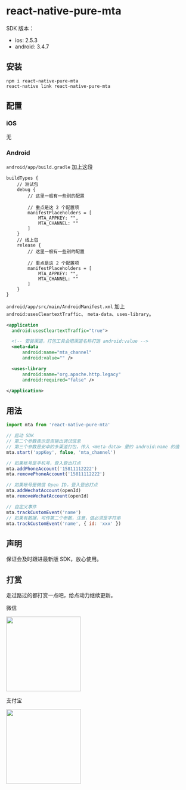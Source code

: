 # react-native-pure-mta

SDK 版本：

* ios: 2.5.3
* android: 3.4.7

## 安装

```
npm i react-native-pure-mta
react-native link react-native-pure-mta
```

## 配置

### iOS

无

### Android

`android/app/build.gradle` 加上这段

```
buildTypes {
    // 测试包
    debug {
        // 这里一般有一些别的配置

        // 重点是这 2 个配置项
        manifestPlaceholders = [
            MTA_APPKEY: "",
            MTA_CHANNEL: ""
        ]
    }
    // 线上包
    release {
        // 这里一般有一些别的配置

        // 重点是这 2 个配置项
        manifestPlaceholders = [
            MTA_APPKEY: "",
            MTA_CHANNEL: ""
        ]
    }
}
```

`android/app/src/main/AndroidManifest.xml` 加上 `android:usesCleartextTraffic`、 `meta-data`、`uses-library`。

```xml
<application
  android:usesCleartextTraffic="true">

  <!-- 安装渠道，打包工具会把渠道名称打进 android:value -->
  <meta-data
      android:name="mta_channel"
      android:value="" />

  <uses-library
      android:name="org.apache.http.legacy"
      android:required="false" />

</application>
```

## 用法

```js
import mta from 'react-native-pure-mta'

// 启动 SDK
// 第二个参数表示是否输出调试信息
// 第三个参数是安卓的多渠道打包，传入 <meta-data> 里的 android:name 的值
mta.start('appKey', false, 'mta_channel')

// 如果帐号是手机号，登入登出打点
mta.addPhoneAccount('15811112222')
mta.removePhoneAccount('15811112222')

// 如果帐号是微信 Open ID，登入登出打点
mta.addWechatAccount(openId)
mta.removeWechatAccount(openId)

// 自定义事件
mta.trackCustomEvent('name')
// 如果有数据，可传第二个参数，注意，值必须是字符串
mta.trackCustomEvent('name', { id: 'xxx' })
```

## 声明

保证会及时跟进最新版 SDK，放心使用。

## 打赏

走过路过的都打赏一点吧，给点动力继续更新。

微信

<img src="https://user-images.githubusercontent.com/2732303/44254903-ce6d3f80-a236-11e8-86dd-f6b27a7f94df.png" width="200">

支付宝

<img src="https://user-images.githubusercontent.com/2732303/44254929-e5139680-a236-11e8-95e2-f5a864246f83.png" width="200">